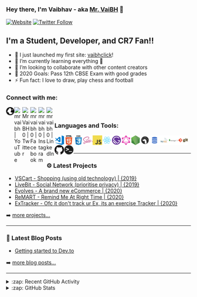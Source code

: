 ### Hey there, I'm Vaibhav - aka [Mr. VaiBH][website] 👋

[![Website](https://img.shields.io/website?label=mrvaibh.ml&style=for-the-badge&url=http://mrvaibh.ml)](https://codestackr.com)
[![Twitter Follow](https://img.shields.io/twitter/follow/mrvaibh0?color=1DA1F2&logo=twitter&style=for-the-badge)](https://twitter.com/intent/follow?original_referer=https%3A%2F%2Fgithub.com%2Fmr-vaibh&screen_name=MrVaiBH0)

## I'm a Student, Developer, and CR7 Fan!!

- 🔭 I just launched my first site: [vaibhclick][first_site]!
- 🌱 I’m currently learning everything 🤣
- 👯 I’m looking to collaborate with other content creators
- 🥅 2020 Goals: Pass 12th CBSE Exam with good grades
- ⚡ Fun fact: I love to draw, play chess and football

<!-- ### Spotify Playing 🎧

[<img src="https://now-playing-codestackr.vercel.app/api/spotify-playing" alt="mrvaibh Spotify Playing" width="350" />](https://open.spotify.com/user/swyqyimdc12jajde4vpwd2x1b) -->

### Connect with me:

[<img align="left" alt="mrvaibh.ml" width="22px" src="https://raw.githubusercontent.com/iconic/open-iconic/master/svg/globe.svg" />][website]
[<img align="left" alt="mrvaibh | YouTube" width="22px" src="https://cdn.jsdelivr.net/npm/simple-icons@v3/icons/youtube.svg" />][youtube]
[<img align="left" alt="MrVaiBH0 | Twitter" width="22px" src="https://cdn.jsdelivr.net/npm/simple-icons@v3/icons/twitter.svg" />][twitter]
[<img align="left" alt="mrvaibh0 | Facebook" width="22px" src="https://cdn.jsdelivr.net/npm/simple-icons@v3/icons/facebook.svg" />][facebook]
[<img align="left" alt="mrvaibh0 | Instagram" width="22px" src="https://cdn.jsdelivr.net/npm/simple-icons@v3/icons/instagram.svg" />][instagram]
[<img align="left" alt="mrvaibh0 | LinkedIn" width="22px" src="https://cdn.jsdelivr.net/npm/simple-icons@v3/icons/linkedin.svg" />][linkedin]

<br />

### Languages and Tools:

<img align="left" alt="Visual Studio Code" width="26px" src="https://raw.githubusercontent.com/github/explore/80688e429a7d4ef2fca1e82350fe8e3517d3494d/topics/visual-studio-code/visual-studio-code.png" />
<img align="left" alt="HTML5" width="26px" src="https://raw.githubusercontent.com/github/explore/80688e429a7d4ef2fca1e82350fe8e3517d3494d/topics/html/html.png" />
<img align="left" alt="CSS3" width="26px" src="https://raw.githubusercontent.com/github/explore/80688e429a7d4ef2fca1e82350fe8e3517d3494d/topics/css/css.png" />
<img align="left" alt="Sass" width="26px" src="https://raw.githubusercontent.com/github/explore/80688e429a7d4ef2fca1e82350fe8e3517d3494d/topics/sass/sass.png" />
<img align="left" alt="JavaScript" width="26px" src="https://raw.githubusercontent.com/github/explore/80688e429a7d4ef2fca1e82350fe8e3517d3494d/topics/javascript/javascript.png" />
<img align="left" alt="React" width="26px" src="https://raw.githubusercontent.com/github/explore/80688e429a7d4ef2fca1e82350fe8e3517d3494d/topics/react/react.png" />
<img align="left" alt="Gatsby" width="26px" src="https://raw.githubusercontent.com/github/explore/e94815998e4e0713912fed477a1f346ec04c3da2/topics/gatsby/gatsby.png" />
<img align="left" alt="GraphQL" width="26px" src="https://raw.githubusercontent.com/github/explore/80688e429a7d4ef2fca1e82350fe8e3517d3494d/topics/graphql/graphql.png" />
<img align="left" alt="Node.js" width="26px" src="https://raw.githubusercontent.com/github/explore/80688e429a7d4ef2fca1e82350fe8e3517d3494d/topics/nodejs/nodejs.png" />
<img align="left" alt="Deno" width="26px" src="https://raw.githubusercontent.com/github/explore/361e2821e2dea67711cde99c9c40ed357061cf27/topics/deno/deno.png" />
<img align="left" alt="SQL" width="26px" src="https://raw.githubusercontent.com/github/explore/80688e429a7d4ef2fca1e82350fe8e3517d3494d/topics/sql/sql.png" />
<img align="left" alt="MySQL" width="26px" src="https://raw.githubusercontent.com/github/explore/80688e429a7d4ef2fca1e82350fe8e3517d3494d/topics/mysql/mysql.png" />
<img align="left" alt="MongoDB" width="26px" src="https://raw.githubusercontent.com/github/explore/80688e429a7d4ef2fca1e82350fe8e3517d3494d/topics/mongodb/mongodb.png" />
<img align="left" alt="Git" width="26px" src="https://raw.githubusercontent.com/github/explore/80688e429a7d4ef2fca1e82350fe8e3517d3494d/topics/git/git.png" />
<img align="left" alt="GitHub" width="26px" src="https://raw.githubusercontent.com/github/explore/78df643247d429f6cc873026c0622819ad797942/topics/github/github.png" />
<img align="left" alt="Terminal" width="26px" src="https://raw.githubusercontent.com/github/explore/80688e429a7d4ef2fca1e82350fe8e3517d3494d/topics/terminal/terminal.png" />

<br />
<br />

---

### ⚙️ Latest Projects

<!-- PROJECT:START -->
- [VSCart - Shopping (using old technology) | {2019}](#)
- [LiveBit - Social Network (prioritise privacy) | {2019}](#)
- [Evolves - A brand new eCommerce | {2020}](#)
- [ReMART - Remind Me At Right Time | {2020}](#)
- [ExTracker - Ofc it don't track ur Ex, its an exercise Tracker | {2020}](#)
<!-- PROJECT:END -->

➡️ [more projects...](https://linkrr.in/mrvaibh)

---

### 📕 Latest Blog Posts

<!-- BLOG-POST-LIST:START -->
- [Getting started to Dev.to](https://dev.to/mrvaibh/hey-there-i-am-new-here-3p1i)
<!-- BLOG-POST-LIST:END -->

➡️ [more blog posts...](https://dev.to/mrvaibh)

---

<details>
  <summary>:zap: Recent GitHub Activity</summary>
  
<!--START_SECTION:activity-->
1. 💪 Opened PR [#259](https://github.com/florinpop17/app-ideas/pull/259) in [florinpop17/app-ideas](https://github.com/florinpop17/app-ideas)
2. 🎉 Merged PR [#13](https://github.com/mr-vaibh/mr-vaibh/pull/13) in [mr-vaibh/mr-vaibh](https://github.com/mr-vaibh/mr-vaibh)
3. 💪 Opened PR [#13](https://github.com/mr-vaibh/mr-vaibh/pull/13) in [mr-vaibh/mr-vaibh](https://github.com/mr-vaibh/mr-vaibh)
4. 🎉 Merged PR [#12](https://github.com/mr-vaibh/mr-vaibh/pull/12) in [mr-vaibh/mr-vaibh](https://github.com/mr-vaibh/mr-vaibh)
5. 💪 Opened PR [#12](https://github.com/mr-vaibh/mr-vaibh/pull/12) in [mr-vaibh/mr-vaibh](https://github.com/mr-vaibh/mr-vaibh)
<!--END_SECTION:activity-->

</details>

<details>
  <summary>:zap: GitHub Stats</summary>

  <img align="left" alt="Vaibhav Shukla's GitHub Stats" src="https://github-readme-stats.vercel.app/api?username=mr-vaibh&show_icons=true&hide_border=true" />

</details>

[website]: https://mrvaibh.ml
[first_site]: http://vaibhclick.herokuapp.com
[twitter]: https://twitter.com/MrVaiBH0
[youtube]: https://youtube.com/channel/UCdokRgcJAzSSj-NAvoWs-ug
[facebook]: https://facebook.com/MrVaiBH0
[instagram]: https://instagram.com/mrvaibh0
[linkedin]: https://linkedin.com/in/mrvaibh
